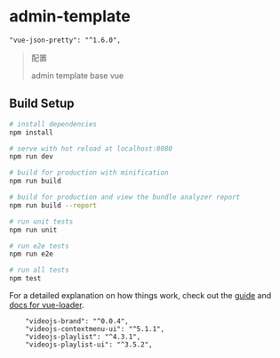 # admin-template


    "vue-json-pretty": "^1.6.0",

> 配置 
> 
> admin template base vue

## Build Setup

``` bash
# install dependencies
npm install

# serve with hot reload at localhost:8080
npm run dev

# build for production with minification
npm run build

# build for production and view the bundle analyzer report
npm run build --report

# run unit tests
npm run unit

# run e2e tests
npm run e2e

# run all tests
npm test
```

For a detailed explanation on how things work, check out the [guide](http://vuejs-templates.github.io/webpack/) and [docs for vue-loader](http://vuejs.github.io/vue-loader).

        "videojs-brand": "^0.0.4",
        "videojs-contextmenu-ui": "^5.1.1",
        "videojs-playlist": "^4.3.1",
        "videojs-playlist-ui": "^3.5.2",
